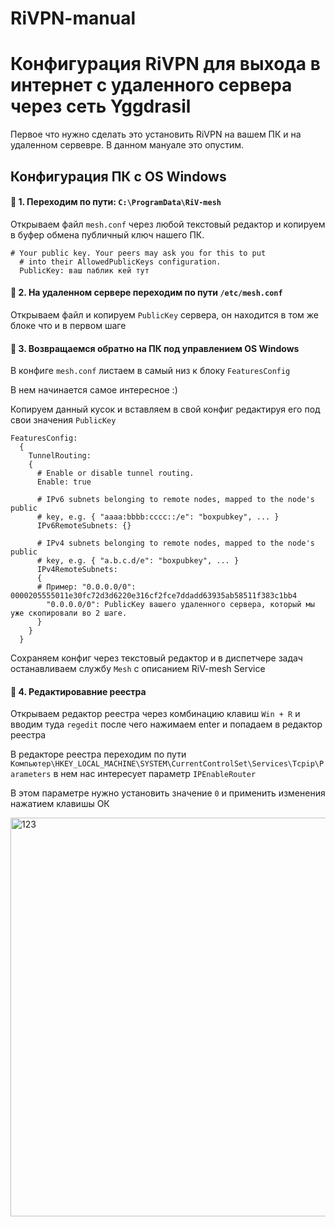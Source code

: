 # RiVPN-manual

Конфигурация RiVPN для выхода в интернет с удаленного сервера через сеть Yggdrasil
===========

Первое что нужно сделать это установить RiVPN на вашем ПК и на удаленном сервевре. В данном мануале это опустим.

## Конфигурация ПК с OS Windows

#### :black_square_button: 1. Переходим по пути: ```C:\ProgramData\RiV-mesh```
Открываем файл ```mesh.conf``` через любой текстовый редактор и копируем в буфер обмена публичный ключ нашего ПК.


```
# Your public key. Your peers may ask you for this to put
  # into their AllowedPublicKeys configuration.
  PublicKey: ваш паблик кей тут
```
#### :black_square_button: 2. На удаленном сервере переходим по пути ```/etc/mesh.conf```
Открываем файл и копируем ```PublicKey``` сервера, он находится в том же блоке что и в первом шаге

#### :black_square_button: 3. Возвращаемся обратно на ПК под управлением OS Windows

В конфиге ```mesh.conf``` листаем в самый низ к блоку ```FeaturesConfig```

В нем начинается самое интересное :)

Копируем данный кусок и вставляем в свой конфиг редактируя его под свои значения ```PublicKey```
```
FeaturesConfig:
  {
    TunnelRouting:
    {
      # Enable or disable tunnel routing.
      Enable: true

      # IPv6 subnets belonging to remote nodes, mapped to the node's public
      # key, e.g. { "aaaa:bbbb:cccc::/e": "boxpubkey", ... }
      IPv6RemoteSubnets: {}

      # IPv4 subnets belonging to remote nodes, mapped to the node's public
      # key, e.g. { "a.b.c.d/e": "boxpubkey", ... }
      IPv4RemoteSubnets:
      {
      # Пример: "0.0.0.0/0": 0000205555011e30fc72d3d6220e316cf2fce7ddadd63935ab58511f383c1bb4
        "0.0.0.0/0": PublicKey вашего удаленного сервера, который мы уже скопировали во 2 шаге. 
      }
    }
  }
```

Сохраняем конфиг через текстовый редактор и в диспетчере задач останавливаем службу ```Mesh``` с описанием RiV-mesh Service
#### :black_square_button: 4. Редактировавние реестра

Открываем редактор реестра через комбинацию клавиш ```Win + R``` и вводим туда ```regedit``` после чего нажимаем enter и попадаем в редактор реестра

В редакторе реестра переходим по пути ```Компьютер\HKEY_LOCAL_MACHINE\SYSTEM\CurrentControlSet\Services\Tcpip\Parameters``` в нем нас интересует параметр ```IPEnableRouter```

В этом параметре нужно установить значение ```0``` и применить изменения нажатием клавишы ОК

<img width="638" alt="123" src="https://user-images.githubusercontent.com/122159872/222551112-825cf1ab-ef6c-45b0-9551-1364f2a0fbee.png">

